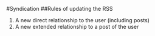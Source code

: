 ﻿#Syndication
##Rules of updating the RSS
1. A new direct relationship to the user (including posts)
2. A new extended relationship to a post of the user